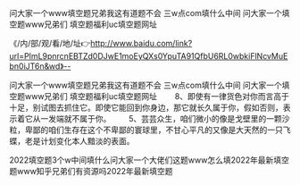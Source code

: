 问大家一个www填空题兄弟我这有道题不会
三w点com填什么中间
问大家一个填空题www兄弟们
填空题福利uc填空题网址


《/内/部/观/看/地/址👉http://www.baidu.com/link?url=PImL9pnrcnEBTZd0DJwE1moEyQXs0YpuTA91QfbU6RL0wbkiFlNcvMuEbn0iJT6n&wd》--

问大家一个www填空题兄弟我这有道题不会
三w点com填什么中间
问大家一个填空题www兄弟们
填空题福利uc填空题网址
　　8、即使有一律货色对你而言高于十足，别试图去抓住它。即使它能回到你身边，那它就长久属于你，假如否则，表示着它从一发端就不属于你。
　　5、芸芸众生，咱们微小的像是戈壁里的一颗沙粒，卑鄙的咱们生存在这个不卑鄙的寰球里，不甘心平凡的又像是大天然的一只飞蝶，老是计划变化本人黯淡的表面。





2022填空题3个w中间填什么问大家一个大佬们这题www怎么填2022年最新填空题www知乎兄弟们有资源吗2022年最新填空题
